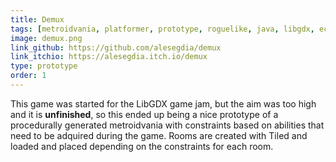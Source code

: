 ```yaml
---
title: Demux
tags: [metroidvania, platformer, prototype, roguelike, java, libgdx, ecs, procedural]
image: demux.png
link_github: https://github.com/alesegdia/demux
link_itchio: https://alesegdia.itch.io/demux
type: prototype
order: 1
---
```


This game was started for the LibGDX game jam, but the aim was too high and it is **unfinished**, so this ended up being a nice prototype of a procedurally generated metroidvania with constraints based on abilities that need to be adquired during the game. Rooms are created with Tiled and loaded and placed depending on the constraints for each room.
